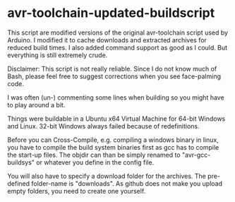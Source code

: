 # avr-toolchain-updated-buildscript
 
 
 This script are modified versions of the original avr-toolchain script used by Arduino. I modified it to cache downloads and extracted archives for reduced build times. I also added command support as good as I could. But everything is still extremely crude.
 
Disclaimer: This script is not really reliable. Since I do not know much of Bash, please feel free to suggest corrections when you see face-palming code.

I was often (un-) commenting some lines when building so you might have to play around a bit.

Things were buildable in a Ubuntu x64 Virtual Machine for 64-bit Windows and Linux. 32-bit Windows always failed because of redefinitions.

Before you can Cross-Compile, e.g. compiling a windows binary in linux, you have to compile the build system binaries first as gcc has to compile the start-up files. The objdir can than be simply renamed to "avr-gcc-buildsys" or whatever you define in the config file.

You will also have to specify a download folder for the archives. The pre-defined folder-name is "downloads". As github does not make you upload empty folders, you need to create one yourself.